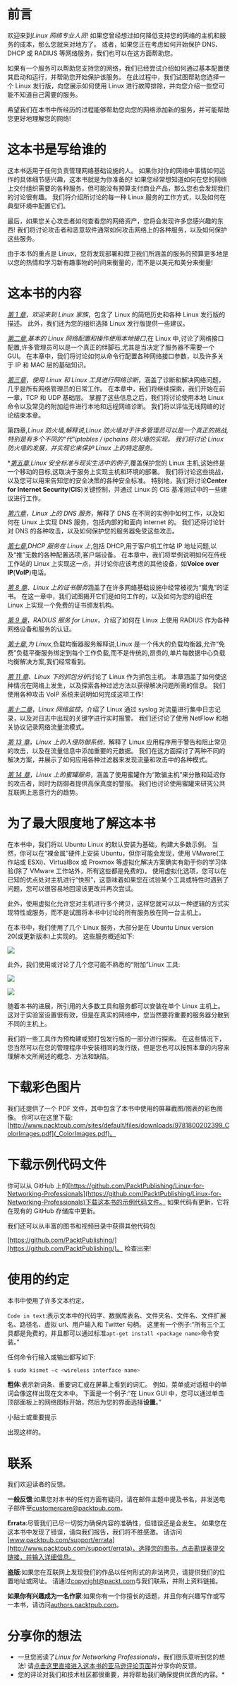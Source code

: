 # 前言

欢迎来到*Linux 网络专业人员*! 如果您曾经想过如何降低支持您的网络的主机和服务的成本，那么您就来对地方了。 或者，如果您正在考虑如何开始保护 DNS、DHCP 或 RADIUS 等网络服务，我们也可以在这方面帮助您。

如果有一个服务可以帮助您支持您的网络，我们已经尝试介绍如何通过基本配置使其启动和运行，并帮助您开始保护该服务。 在此过程中，我们试图帮助您选择一个 Linux 发行版，向您展示如何使用 Linux 进行故障排除，并向您介绍一些您可能不知道自己需要的服务。

希望我们在本书中所经历的过程能够帮助您向您的网络添加新的服务，并可能帮助您更好地理解您的网络!

# 这本书是写给谁的

这本书适用于任何负责管理网络基础设施的人。 如果你对你的网络中事情如何运作的具体细节感兴趣，这本书就是为你准备的! 如果您经常想知道如何在您的网络上交付组织需要的各种服务，但可能没有预算支付商业产品，那么您也会发现我们的讨论很有趣。 我们将介绍所讨论的每一种 Linux 服务的工作方式，以及如何在典型环境中配置它们。

最后，如果您关心攻击者如何查看您的网络资产，您将会发现许多您感兴趣的东西! 我们将讨论攻击者和恶意软件通常如何攻击网络上的各种服务，以及如何保护这些服务。

由于本书的重点是 Linux，您将发现部署和捍卫我们所涵盖的服务的预算更多地是以您的热情和学习新有趣事物的时间来衡量的，而不是以美元和美分来衡量!

# 这本书的内容

[*第 1 章*](01.html#_idTextAnchor014)，*欢迎来到 Linux 家族*，包含了 Linux 的简短历史和各种 Linux 发行版的描述。 此外，我们还为您的组织选择 Linux 发行版提供一些建议。

[*第二章*](02.html#_idTextAnchor035),*基本的 Linux 网络配置和操作使用本地接口*,在 Linux 中,讨论了网络接口配置,许多管理员可以是一个真正的绊脚石,尤其是当决定了服务器不需要一个 GUI。 在本章中，我们将讨论如何从命令行配置各种网络接口参数，以及许多关于 IP 和 MAC 层的基础知识。

[*第三章*](03.html#_idTextAnchor053)，*使用 Linux 和 Linux 工具进行网络诊断*，涵盖了诊断和解决网络问题，几乎是所有网络管理员的日常工作。 在本章中，我们将继续探索，我们开始在前一章，TCP 和 UDP 基础层。 掌握了这些信息之后，我们将讨论使用本地 Linux 命令以及常见的附加组件进行本地和远程网络诊断。 我们将以评估无线网络的讨论结束本章。

第四章[](04.html#_idTextAnchor071)*,*Linux 防火墙*,解释说,Linux 防火墙对于许多管理员可以是一个真正的挑战,特别是有多个不同的“代”iptables / ipchains 防火墙的实现。 我们将讨论 Linux 防火墙的发展，并实现它来保护 Linux 上的特定服务。*

 *[*第五章*](05.html#_idTextAnchor085),*Linux 安全标准与现实生活中的例子*,覆盖保护您的 Linux 主机,这始终是一个移动的目标,这取决于服务上实现主机和环境的部署。 我们将讨论这些挑战，以及您可以用来告知您的安全决策的各种安全标准。 特别地，我们将讨论**Center for Internet Security**(**CIS**)关键控制，并通过 Linux 的 CIS 基准测试中的一些建议进行工作。

[*第六章*](06.html#_idTextAnchor100)，*Linux 上的 DNS 服务*，解释了 DNS 在不同的实例中如何工作，以及如何在 Linux 上实现 DNS 服务，包括内部的和面向 internet 的。 我们还将讨论针对 DNS 的各种攻击，以及如何保护您的服务器免受这些攻击。

[*第七章*](07.html#_idTextAnchor118),*DHCP 服务在 Linux 上*,包括 DHCP,用于客户机工作站 IP 地址问题,以及“推”无数的各种配置选项,客户端设备。 在本章中，我们将举例说明如何在传统工作站的 Linux 上实现这一点，并讨论你应该考虑的其他设备，如**Voice over IP**(**VoIP**)电话。

[*第 8 章*](08.html#_idTextAnchor133)、*Linux 上的证书服务*涵盖了在许多网络基础设施中经常被视为“魔鬼”的证书。 在这一章中，我们试图揭开它们是如何工作的，以及如何为您的组织在 Linux 上实现一个免费的证书颁发机构。

[*第 9 章*](09.html#_idTextAnchor153)，*RADIUS 服务 for Linux*，介绍了如何在 Linux 上使用 RADIUS 作为各种网络设备和服务的认证。

[*第十章*](10.html#_idTextAnchor170),*为 Linux*,负载均衡器服务解释说,Linux 是一个伟大的负载均衡器,允许“免费”负载平衡服务绑定到每个工作负载,而不是传统的,昂贵的,单片每数据中心负载均衡解决方案,我们经常看到。

[*第 11 章*](11.html#_idTextAnchor192)、*Linux 下的抓包分析*讨论了 Linux 作为抓包主机。 本章涵盖了如何使这种情况在网络上发生，以及探索各种过滤方法以获得解决问题所需的信息。 我们使用各种攻击 VoIP 系统来说明如何完成这项工作!

[*第十二章*](12.html#_idTextAnchor216)，*Linux 网络监控*，介绍了 Linux 通过 syslog 对流量进行集中日志记录，以及对日志中出现的关键字进行实时报警。 我们还讨论了使用 NetFlow 和相关协议记录网络流量流模式。

[*第 13 章*](13.html#_idTextAnchor236)，*Linux 上的入侵防御系统*，解释了 Linux 应用程序用于警告和阻止常见的攻击，以及在流量信息中添加重要的元数据。 我们在这方面探讨了两种不同的解决方案，并展示了如何应用各种过滤器来发现流量和攻击中的各种模式。

[*第 14 章*](14.html#_idTextAnchor252)，*Linux 上的蜜罐服务*，涵盖了使用蜜罐作为“欺骗主机”来分散和延迟你的攻击者，同时为防御者提供高保真度的警报。 我们也讨论使用蜜罐来研究公共互联网上恶意行为的趋势。

# 为了最大限度地了解这本书

在本书中，我们将以 Ubuntu Linux 的默认安装为基础，构建大多数示例。 当然，你可以在“裸金属”硬件上安装 Ubuntu，但你可能会发现，使用 VMware(工作站或 ESXi)、VirtualBox 或 Proxmox 等虚拟化解决方案确实有助于你的学习体验(除了 VMware 工作站外，所有这些都是免费的)。 使用虚拟化选项，您可以在已知的优点处对主机进行“快照”，这意味着如果您在试验某个工具或特性时遇到了问题，您可以很容易地回滚该更改并再次尝试。

此外，使用虚拟化允许您对主机进行多个拷贝，这样您就可以以一种逻辑的方式实现特性或服务，而不是试图将本书中讨论的所有服务放在同一台主机上。

在本书中，我们使用了几个 Linux 服务，大部分是在 Ubuntu Linux version 20(或更新版本)上实现的。 这些服务概述如下:

![](Images/B16336_Preface_Table_01.jpg)

此外，我们使用或讨论了几个您可能不熟悉的“附加”Linux 工具:

![](Images/B16336_Preface_Table_02a.jpg)

![](Images/B16336_Preface_Table_02b.jpg)

随着本书的进展，所引用的大多数工具和服务都可以安装在单个 Linux 主机上。 这对于实验室设置很有效，但是在真实的网络中，您当然要将重要的服务器分散到不同的主机上。

我们将一些工具作为预构建或预打包发行版的一部分进行探索。 在这些情况下，您当然可以在您的管理程序中安装相同的发行版，但是您也可以按照本章的内容来理解本文所阐述的概念、方法和缺陷。

# 下载彩色图片

我们还提供了一个 PDF 文件，其中包含了本书中使用的屏幕截图/图表的彩色图像。 你可以在这里下载:[http://www.packtpub.com/sites/default/files/downloads/9781800202399_ColorImages.pdf](_ColorImages.pdf)。

# 下载示例代码文件

你可以从 GitHub 上的[https://github.com/PacktPublishing/Linux-for-Networking-Professionals](https://github.com/PacktPublishing/Linux-for-Networking-Professionals)下载这本书的示例代码文件。 如果代码有更新，它将在现有的 GitHub 存储库中更新。

我们还可以从丰富的图书和视频目录中获得其他代码包

[https://github.com/PacktPublishing/](https://github.com/PacktPublishing/)。 检查出来!

# 使用的约定

本书中使用了许多文本约定。

`Code in text`:表示文本中的代码字、数据库表名、文件夹名、文件名、文件扩展名、路径名、虚拟 url、用户输入和 Twitter 句柄。 这里有一个例子:“所有三个工具都是免费的，并且都可以通过标准`apt-get install <package name>`命令安装。”

任何命令行输入或输出都写如下:

```sh
$ sudo kismet –c <wireless interface name>
```

**粗体**:表示新词条、重要词汇或在屏幕上看到的词汇。 例如，菜单或对话框中的单词会像这样出现在文本中。 下面是一个例子:“在 Linux GUI 中，您可以通过单击顶部面板上的网络图标开始，然后为您的界面选择**设置**。”

小贴士或重要提示

出现这样的。

# 联系

我们欢迎读者的反馈。

**一般反馈**:如果您对本书的任何方面有疑问，请在邮件主题中提及书名，并发送电子邮件至[customercare@packtpub.com](mailto:customercare@packtpub.com)。

**Errata**:尽管我们已尽一切努力确保内容的准确性，但错误还是会发生。 如果您在这本书中发现了错误，请向我们报告，我们将不胜感激。 请访问[www.packtpub.com/support/errata](http://www.packtpub.com/support/errata)，选择您的图书，点击勘误表提交链接，并输入详细信息。

**盗版**:如果您在互联网上发现我们的作品以任何形式的非法拷贝，请提供我们的位置地址或网址。 请通过[copyright@packt.com](mailto:copyright@packt.com)与我们联系，并附上资料链接。

**如果你有兴趣成为一名作家**:如果你有一个你擅长的话题，并且你有兴趣写作或写一本书，请访问[authors.packtpub.com](http://authors.packtpub.com)。

# 分享你的想法

*   一旦您阅读了*Linux for Networking Professionals*，我们很乐意听到您的想法! 请[点击这里直接进入这本书的亚马逊评论页面](https://packt.link/r/1-800-20239-3)并分享你的反馈。
*   您的评论对我们和技术社区都很重要，并将帮助我们确保提供优质的内容。*